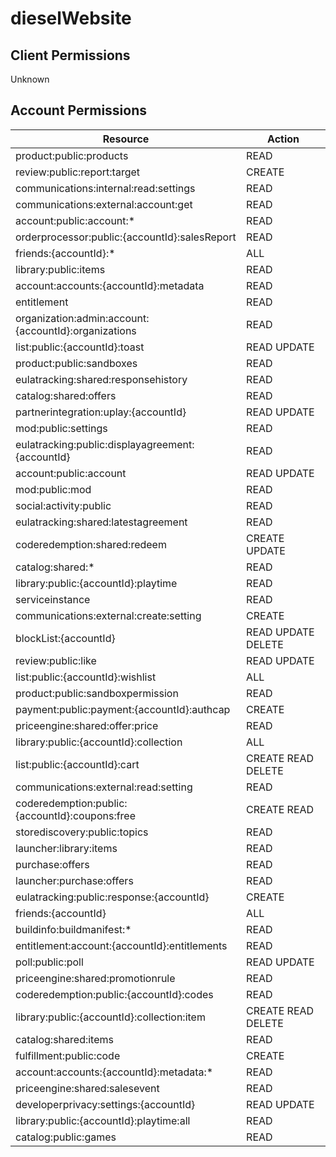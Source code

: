 # dieselWebsite


## Client Permissions
Unknown

## Account Permissions
| Resource | Action |
| - | - |
| product:public:products | READ |
| review:public:report:target | CREATE |
| communications:internal:read:settings | READ |
| communications:external:account:get | READ |
| account:public:account:* | READ |
| orderprocessor:public:{accountId}:salesReport | READ |
| friends:{accountId}:* | ALL |
| library:public:items | READ |
| account:accounts:{accountId}:metadata | READ |
| entitlement | READ |
| organization:admin:account:{accountId}:organizations | READ |
| list:public:{accountId}:toast | READ UPDATE |
| product:public:sandboxes | READ |
| eulatracking:shared:responsehistory | READ |
| catalog:shared:offers | READ |
| partnerintegration:uplay:{accountId} | READ UPDATE |
| mod:public:settings | READ |
| eulatracking:public:displayagreement:{accountId} | READ |
| account:public:account | READ UPDATE |
| mod:public:mod | READ |
| social:activity:public | READ |
| eulatracking:shared:latestagreement | READ |
| coderedemption:shared:redeem | CREATE UPDATE |
| catalog:shared:* | READ |
| library:public:{accountId}:playtime | READ |
| serviceinstance | READ |
| communications:external:create:setting | CREATE |
| blockList:{accountId} | READ UPDATE DELETE |
| review:public:like | READ UPDATE |
| list:public:{accountId}:wishlist | ALL |
| product:public:sandboxpermission | READ |
| payment:public:payment:{accountId}:authcap | CREATE |
| priceengine:shared:offer:price | READ |
| library:public:{accountId}:collection | ALL |
| list:public:{accountId}:cart | CREATE READ DELETE |
| communications:external:read:setting | READ |
| coderedemption:public:{accountId}:coupons:free | CREATE READ |
| storediscovery:public:topics | READ |
| launcher:library:items | READ |
| purchase:offers | READ |
| launcher:purchase:offers | READ |
| eulatracking:public:response:{accountId} | CREATE |
| friends:{accountId} | ALL |
| buildinfo:buildmanifest:* | READ |
| entitlement:account:{accountId}:entitlements | READ |
| poll:public:poll | READ UPDATE |
| priceengine:shared:promotionrule | READ |
| coderedemption:public:{accountId}:codes | READ |
| library:public:{accountId}:collection:item | CREATE READ DELETE |
| catalog:shared:items | READ |
| fulfillment:public:code | CREATE |
| account:accounts:{accountId}:metadata:* | READ |
| priceengine:shared:salesevent | READ |
| developerprivacy:settings:{accountId} | READ UPDATE |
| library:public:{accountId}:playtime:all | READ |
| catalog:public:games | READ |

